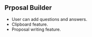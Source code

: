 ## Prposal Builder

- User can add questions and answers.
- Clipboard feature.
- Proposal writing feature.
